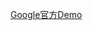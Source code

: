 [Google官方Demo](https://github.com/googlesamples/android-architecture-components/tree/master/BasicSample) 